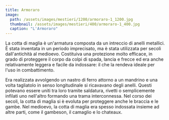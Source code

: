 ```yaml
---
title: Armoraro
image: 
  path: /assets/images/mestieri/1200/armoraro-1_1200.jpg
  thumbnail: /assets/images/mestieri/400/armoraro-1_400.jpg
  caption: "L'Armoraro"
---
```



La cotta di maglia è un'armatura composta da un intreccio di anelli metallici. È stata inventata in un periodo imprecisato, ma è stata utilizzata per secoli dall'antichità al medioevo. Costituiva una protezione molto efficace, in grado di proteggere il corpo da colpi di spada, lancia e frecce ed era anche relativamente leggera e facile da indossare: il che la rendeva ideale per l'uso in combattimento. 

<!-- more -->

Era realizzata avvolgendo un nastro di ferro attorno a un mandrino e una volta tagliatolo in senso longitudinale si ricavavano degli anelli. Questi potevano essere uniti tra loro tramite saldatura, rivetti o semplicemente infilati uno nell'altro formando una trama interconnessa. Nel corso dei secoli, la cotta di maglia si è evoluta per proteggere anche le braccia e le gambe. Nel medioevo, la cotta di maglia era spesso indossata insieme ad altre parti, come il gambeson, il camaglio e lo chateaux.
